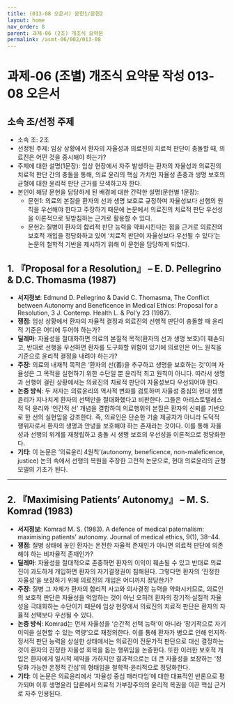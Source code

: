 ```yaml
---
title: (013-08 오은서) 문헌1/문헌2
layout: home
nav_order: 8
parent: 과제-06 (2조) 개조식 요약문
permalink: /asmt-06/002/013-08
---
```


# 과제-06 (조별) 개조식 요약문 작성 013-08 오은서

## 소속 조/선정 주제

- 소속 조: 2조
- 선정된 주제: 임상 상황에서 환자의 자율성과 의료진의 치료적 판단이 충돌할 때, 의료진은 어떤 것을 중시해야 하는가?
- 주제에 대한 설명(1문장): 임상 현장에서 자주 발생하는 환자의 자율성과 의료진의 치료적 판단 간의 충돌을 통해, 의료 윤리의 핵심 가치인 자율성 존중과 생명 보호의 균형에 대한 윤리적 판단 근거를 모색하고자 한다.
- 본인이 해당 문헌을 담당하게 된 배경에 대한 간략한 설명(문헌별 1문장):  
  - 문헌1: 의료의 본질을 환자의 선과 생명 보호로 규정하며 자율성보다 선행의 원칙을 우선해야 한다고 주장하기 때문에 논문에서 의료진의 치료적 판단 우선성을 이론적으로 뒷받침하는 근거로 활용할 수 있다.
  - 문헌2: 질병이 환자의 합리적 판단 능력을 약화시킨다는 점을 근거로 의료진의 보호적 개입을 정당화하고 있어 ‘치료적 판단이 자율성보다 우선될 수 있다’는 논문의 철학적 기반을 제시하기 위해 이 문헌을 담당하게 되었다. 

## 1. 『Proposal for a Resolution』 – E. D. Pellegrino & D.C. Thomasma (1987)

- **서지정보**: Edmund D. Pellegrino & David C. Thomasma, The Conflict between Autonomy and Beneficence in Medical Ethics: Proposal for a Resolution, 3 J. Contemp. Health L. & Pol'y 23 (1987).
- **쟁점**: 임상 상황에서 환자의 자율적 결정과 의료진의 선행적 판단이 충돌할 때 윤리적 기준은 어디에 두어야 하는가?  
- **딜레마**: 자율성을 절대화하면 의료의 본질적 목적(환자의 선과 생명 보호)이 훼손되고, 반대로 선행을 우선하면 환자를 도구화할 위험이 있기에 의료인은 어느 원칙을 기준으로 윤리적 결정을 내려야 하는가?  
- **주장**: 의료의 내재적 목적은 ‘환자의 선(善)을 추구하고 생명을 보호하는 것’이며 자율성은 그 목적을 실현하기 위한 수단일 뿐 윤리적 최고 원칙이 아니다. 따라서 생명과 선행이 걸린 상황에서는 의료진의 치료적 판단이 자율성보다 우선되어야 한다.  
- **논증 방식**: 두 저자는 의료윤리의 역사적 변화를 검토하며 자율성 중심의 현대 생명윤리가 지나치게 환자의 선택만을 절대화했다고 비판한다. 그들은 아리스토텔레스적 덕 윤리와 ‘인간적 선’ 개념을 결합하여 의료행위의 본질은 환자의 신뢰를 기반으로 한 선의 실현임을 강조한다. 즉, 의료인은 단순한 기술 제공자가 아니라 도덕적 행위자로서 환자의 생명과 안녕을 보호해야 하는 존재라는 것이다. 이를 통해 자율성과 선행의 위계를 재정립하고 충돌 시 생명 보호의 우선성을 이론적으로 정당화한다.
- **기타**: 이 논문은 ‘의료윤리 4원칙’(autonomy, beneficence, non-maleficence, justice) 논의 속에서 선행의 복원을 주장한 고전적 논문으로, 현대 의료윤리의 균형 모델의 기초가 된다.

---

## 2. 『Maximising Patients’ Autonomy』 – M. S. Komrad (1983)

- **서지정보**: Komrad M. S. (1983). A defence of medical paternalism: maximising patients' autonomy. Journal of medical ethics, 9(1), 38–44.
- **쟁점**: 질병 상태에 놓인 환자는 온전한 자율적 존재인가 아니면 의료적 판단에 의존해야 하는 비자율적 존재인가?  
- **딜레마**: 자율성을 절대적으로 존중하면 환자의 이익이 훼손될 수 있고 반대로 의료진이 과도하게 개입하면 환자의 자기결정권이 침해된다. 그렇다면 환자의 ‘진정한 자율성’을 보장하기 위해 의료진의 개입은 어디까지 정당한가?  
- **주장**: 질병 그 자체가 환자의 합리적 사고와 의사결정 능력을 약화시키므로, 의료인의 보호적 판단은 자율성을 억압하는 것이 아닌 오히려 환자의 장기적·실질적 자율성을 극대화하는 수단이기 때문에 임상 현장에서 의료진의 치료적 판단은 환자의 자율적 선택보다 우선될 수 있다.  
- **논증 방식**: Komrad는 먼저 자율성을 ‘순간적 선택 능력’이 아니라 ‘장기적으로 자기 이익을 실현할 수 있는 역량’으로 재정의한다. 이를 통해 환자가 병으로 인해 인지적·정서적 판단 능력을 상실한 상태에서는 의료진이 전문가적 판단으로 대신 결정하는 것이 환자의 진정한 자율성 회복을 돕는 행위임을 논증한다. 또한 이러한 보호적 개입은 환자에게 일시적 제약을 가하지만 결과적으로는 더 큰 자율성을 보장하는 ‘정당화 가능한 온정적 간섭’의 형태임을 철학적·윤리적으로 정당화한다.
- **기타**: 이 논문은 의료윤리에서 ‘자율성 중심 패러다임’에 대한 대표적인 반론으로 평가되며 이후 생명윤리 담론에서 의료적 가부장주의의 윤리적 복권을 이끈 핵심 근거로 자주 인용된다.
